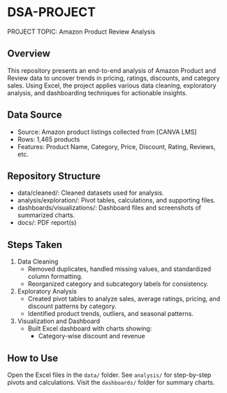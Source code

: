 # DSA-PROJECT
PROJECT TOPIC: Amazon Product Review Analysis
## Overview
This repository presents an end-to-end analysis of Amazon Product and Review data to uncover trends in pricing, ratings, discounts, and category sales. Using Excel, the project applies various data cleaning, exploratory analysis, and dashboarding techniques for actionable insights.
## Data Source
- Source: Amazon product listings collected from [CANVA LMS]
- Rows: 1,465 products
- Features: Product Name, Category, Price, Discount, Rating, Reviews, etc.
## Repository Structure
- data/cleaned/: Cleaned datasets used for analysis.
- analysis/exploration/: Pivot tables, calculations, and supporting files.
- dashboards/visualizations/: Dashboard files and screenshots of summarized charts.
- docs/: PDF report(s)
## Steps Taken
1. Data Cleaning
   - Removed duplicates, handled missing values, and standardized column formatting.
   - Reorganized category and subcategory labels for consistency.
2. Exploratory Analysis
   - Created pivot tables to analyze sales, average ratings, pricing, and discount patterns by category.
   - Identified product trends, outliers, and seasonal patterns.
3. Visualization and Dashboard
   - Built Excel dashboard with charts showing:
     - Category-wise discount and revenue
## How to Use
Open the Excel files in the `data/` folder. See `analysis/` for step-by-step pivots and calculations. Visit the `dashboards/` folder for summary charts.

